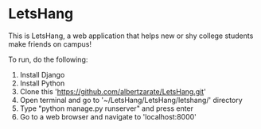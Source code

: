 # LetsHang

This is LetsHang, a web application that helps new or shy college students make friends on campus!

To run, do the following:
1) Install Django
2) Install Python
3) Clone this 'https://github.com/albertzarate/LetsHang.git'
4) Open terminal and go to '~/LetsHang/LetsHang/letshang/' directory
5) Type "python manage.py runserver" and press enter
6) Go to a web browser and navigate to 'localhost:8000'
